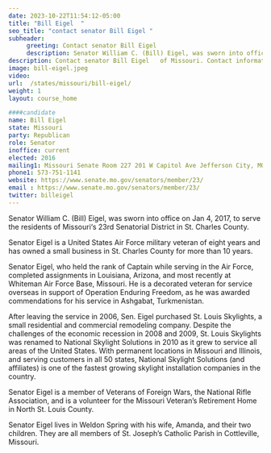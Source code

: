 ```yaml
---
date: 2023-10-22T11:54:12-05:00
title: "Bill Eigel  "
seo_title: "contact senator Bill Eigel "
subheader:
     greeting: Contact senator Bill Eigel
     description: Senator William C. (Bill) Eigel, was sworn into office on Jan 4, 2017, to serve the residents of Missouri‘s 23rd Senatorial District in St. Charles County.
description: Contact senator Bill Eigel   of Missouri. Contact information for Bill Eigel includes email address, phone number, and mailing address.
image: bill-eigel.jpeg
video:
url:  /states/missouri/bill-eigel/
weight: 1
layout: course_home

####candidate
name: Bill Eigel
state: Missouri
party: Republican
role: Senator
inoffice: current
elected: 2016
mailing1: Missouri Senate Room 227 201 W Capitol Ave Jefferson City, MO 65101
phone1: 573-751-1141
website: https://www.senate.mo.gov/senators/member/23/
email : https://www.senate.mo.gov/senators/member/23/
twitter: billeigel
---
```


Senator William C. (Bill) Eigel, was sworn into office on Jan 4, 2017, to serve the residents of Missouri‘s 23rd Senatorial District in St. Charles County.

Senator Eigel is a United States Air Force military veteran of eight years and has owned a small business in St. Charles County for more than 10 years.

Senator Eigel, who held the rank of Captain while serving in the Air Force, completed assignments in Louisiana, Arizona, and most recently at Whiteman Air Force Base, Missouri. He is a decorated veteran for service overseas in support of Operation Enduring Freedom, as he was awarded commendations for his service in Ashgabat, Turkmenistan.

After leaving the service in 2006, Sen. Eigel purchased St. Louis Skylights, a small residential and commercial remodeling company. Despite the challenges of the economic recession in 2008 and 2009, St. Louis Skylights was renamed to National Skylight Solutions in 2010 as it grew to service all areas of the United States. With permanent locations in Missouri and Illinois, and serving customers in all 50 states, National Skylight Solutions (and affiliates) is one of the fastest growing skylight installation companies in the country.

Senator Eigel is a member of Veterans of Foreign Wars, the National Rifle Association, and is a volunteer for the Missouri Veteran’s Retirement Home in North St. Louis County.

Senator Eigel lives in Weldon Spring with his wife, Amanda, and their two children. They are all members of St. Joseph’s Catholic Parish in Cottleville, Missouri.
